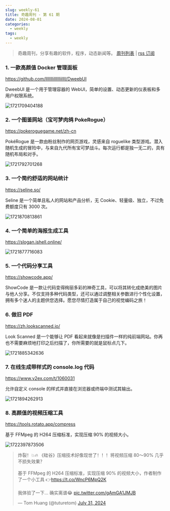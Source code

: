 ```yaml
---
slug: weekly-61
title: 奇趣周刊 - 第 61 期
date: 2024-08-01
categories:
  - weekly
tags:
  - weekly
---
```


> 奇趣周刊，分享有趣的软件，程序，动态新闻等。 [周刊列表](/categories/weekly/) | [rss 订阅](/categories/weekly/index.xml)

### 1. 一款高颜值 Docker 管理面板

https://github.com/lllllllillllllillll/DweebUI

DweebUI 是一个用于管理容器的 WebUI，简单的设置、动态更新的仪表板和多用户权限系统。

![1721709404188](https://imgurl.zishu.me/2024/07/1721709404188.webp)

### 2. 一个图鉴网站（宝可梦肉鸽 PokeRogue）

https://pokeroguegame.net/zh-cn

PokéRogue 是一款由粉丝制作的网页游戏，灵感来自 roguelike 类型游戏。潜入随机生成的冒险中，与来自九代所有宝可梦战斗。每次运行都是独一无二的，具有随机布局和对手。

![1721792701268](https://imgurl.zishu.me/2024/07/1721792701268.webp)

### 3. 一个简约舒适的网站统计

https://seline.so/

Seline 是一个简单且私人的网站和产品分析，无 Cookie、轻量级、独立，不过免费额度只有 3000 次。

![1721870813861](https://imgurl.zishu.me/2024/07/1721870813861.webp)

### 4. 一个简单的海报生成工具

https://slogan.ishell.online/

![1721877716083](https://imgurl.zishu.me/2024/07/1721877716083.webp)

### 5. 一个代码分享工具

https://showcode.app/

ShowCode 是一款让代码变得绚丽多彩的神奇工具，可以将其转化成绝美的图片与他人分享。不仅支持多种代码类型，还可以通过调整相关参数进行个性化设置，拥有多个迷人的主题供您选择。愿您尽情打造属于自己的视觉编码之旅！

### 6. 做旧 PDF

https://zh.lookscanned.io/

Look Scanned 是一个能够让 PDF 看起来就像是扫描件一样的纯前端网站。你再也不需要麻烦地打印之后扫描了，你所需要的就是鼠标点几下。

![1721885342636](https://imgurl.zishu.me/2024/07/1721885342636.webp)

### 7. 在线生成带样式的 console.log 代码

https://www.v2ex.com/t/1060031

允许自定义 console 的样式并直接在浏览器或终端中测试其输出。

![1721894262913](https://imgurl.zishu.me/2024/07/1721894262913.webp)

### 8. 高颜值的视频压缩工具

https://tools.rotato.app/compress

基于 FFMpeg 的 H264 压缩标准，实现压缩 90% 的视频大小。

![1722397873506](https://imgurl.zishu.me/2024/07/1722397873506.webp)

<blockquote class="twitter-tweet" data-media-max-width="560"><p lang="zh" dir="ltr">炸裂！💥🔥 《硅谷》压缩技术好像现世了！！！将视频压缩 80～90% 几乎不损失效果？<br><br>基于 FFMpeg 的 H264 压缩标准，实现压缩 90% 的视频大小，作者制作了一个小工具 👉<a href="https://t.co/WncP6MpQ2K">https://t.co/WncP6MpQ2K</a><br><br>我体验了一下... 确实离谱😂 <a href="https://t.co/gAmGA1JMJB">pic.twitter.com/gAmGA1JMJB</a></p>&mdash; Tom Huang (@tuturetom) <a href="https://twitter.com/tuturetom/status/1818468142353727494?ref_src=twsrc%5Etfw">July 31, 2024</a></blockquote> <script async src="https://platform.twitter.com/widgets.js" charset="utf-8"></script>
